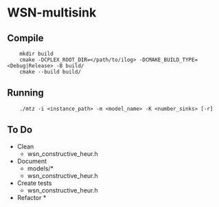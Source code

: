 # WSN-multisink

## Compile
```
    mkdir build
    cmake -DCPLEX_ROOT_DIR=</path/to/ilog> -DCMAKE_BUILD_TYPE=<Debug|Release> -B build/
    cmake --build build/
```

## Running
```
    ./mtz -i <instance_path> -m <model_name> -K <number_sinks> [-r]
```

## To Do
* Clean
  * wsn_constructive_heur.h
* Document
  * models/*
  * wsn_constructive_heur.h
* Create tests 
  * wsn_constructive_heur.h
* Refactor
  * 